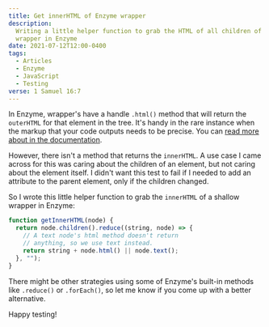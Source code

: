 ```yaml
---
title: Get innerHTML of Enzyme wrapper
description:
  Writing a little helper function to grab the HTML of all children of a shallow
  wrapper in Enzyme
date: 2021-07-12T12:00-0400
tags:
  - Articles
  - Enzyme
  - JavaScript
  - Testing
verse: 1 Samuel 16:7
---
```


In Enzyme, wrapper's have a handle `.html()` method that will return the
`outerHTML` for that element in the tree. It's handy in the rare instance when
the markup that your code outputs needs to be precise. You can
[read more about in the documentation](https://enzymejs.github.io/enzyme/docs/api/ShallowWrapper/html.html).

However, there isn't a method that returns the `innerHTML`. A use case I came
across for this was caring about the children of an element, but not caring
about the element itself. I didn't want this test to fail if I needed to add an
attribute to the parent element, only if the children changed.

So I wrote this little helper function to grab the `innerHTML` of a shallow
wrapper in Enzyme:

```js
function getInnerHTML(node) {
  return node.children().reduce((string, node) => {
    // A text node's html method doesn't return
    // anything, so we use text instead.
    return string + node.html() || node.text();
  }, "");
}
```

There might be other strategies using some of Enzyme's built-in methods like
`.reduce()` or `.forEach()`, so let me know if you come up with a better
alternative.

Happy testing!
